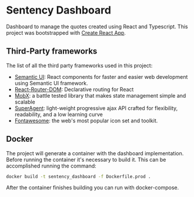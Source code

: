 # Sentency Dashboard

Dashboard to manage the quotes created using React and Typescript.
This project was bootstrapped with [Create React App](https://github.com/facebook/create-react-app).

## Third-Party frameworks

The list of all the third party frameworks used in this project:

* [Semantic UI](https://react.semantic-ui.com/): React components for faster and easier web development using Semantic UI framework.
* [React-Router-DOM](https://github.com/ReactTraining/react-router): Declarative routing for React
* [MobX](https://mobx.js.org/): a battle tested library that makes state management simple and scalable
* [SuperAgent](https://visionmedia.github.io/superagent/): light-weight progressive ajax API crafted for flexibility, readability, and a low learning curve
* [Fontawesome](https://fontawesome.com/): the web's most popular icon set and toolkit.

## Docker

The project will generate a container with the dashboard implementation. Before running the container it's necessary to build it. This can be accomplished
running the command:

```bash
docker build -t sentency_dashboard -f Dockerfile.prod .
```

After the container finishes building you can run with docker-compose.